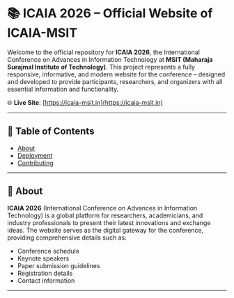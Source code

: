 # 📚 ICAIA 2026 – Official Website of ICAIA-MSIT

Welcome to the official repository for **ICAIA 2026**, the International Conference on Advances in Information Technology at **MSIT (Maharaja Surajmal Institute of Technology)**. This project represents a fully responsive, informative, and modern website for the conference – designed and developed to provide participants, researchers, and organizers with all essential information and functionality.

🌐 **Live Site**: [https://icaia-msit.in](https://icaia-msit.in)

---

## 📌 Table of Contents

- [About](#about)
- [Deployment](#deployment)
- [Contributing](#contributing)

---

## 📖 About

**ICAIA 2026** (International Conference on Advances in Information Technology) is a global platform for researchers, academicians, and industry professionals to present their latest innovations and exchange ideas. The website serves as the digital gateway for the conference, providing comprehensive details such as:

- Conference schedule
- Keynote speakers
- Paper submission guidelines
- Registration details
- Contact information

---
